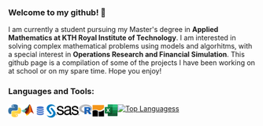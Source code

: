 ### Welcome to my github! 👋

I am currently a student pursuing my Master's degree in **Applied Mathematics at KTH Royal Institute of Technology**. I am interested in solving complex mathematical problems using models and algorhitms, with a special interest in **Operations Research and Financial Simulation**. This github page is a compilation of some of the projects I have been working on at school or on my spare time. Hope you enjoy!

### Languages and Tools:

[<img align="left" alt="Python" width="26px" src="https://github.com/danielzliu/danielzliu/blob/main/images/python.png" />]()
[<img align="left" alt="Matlab" width="26px" src="https://github.com/danielzliu/danielzliu/blob/main/images/matlab.png" />]()
[<img align="left" alt="SQL" width="26px" src="https://github.com/danielzliu/danielzliu/blob/main/images/sql2.png" />]()
[<img align="left" alt="SAS" width="66px" src="https://github.com/danielzliu/danielzliu/blob/main/images/sas.png" />]()
[<img align="left" alt="R" width="26px" src="https://github.com/danielzliu/danielzliu/blob/main/images/r.png" />]()
[<img align="left" alt="GAMS" width="26px" src="https://github.com/danielzliu/danielzliu/blob/main/images/gams.png" />]()
[<img align="left" alt="Excel" width="26px" src="https://github.com/danielzliu/danielzliu/blob/main/images/excel.png" />]()

[![Top Languagess](https://github-readme-stats.vercel.app/api/top-langs/?username=danielzliu&layout=compact&hide=jupyter%20notebook&include_all_commits=true&count_private=true&title_color=000000)](https://github.com/danielzliu/)

<!--
**danielzliu/danielzliu** is a ✨ _special_ ✨ repository because its `README.md` (this file) appears on your GitHub profile.

Here are some ideas to get you started:

- 🔭 I’m currently working on ...
- 🌱 I’m currently learning ...
- 👯 I’m looking to collaborate on ...
- 🤔 I’m looking for help with ...
- 💬 Ask me about ...
- 📫 How to reach me: ...
- 😄 Pronouns: ...
- ⚡ Fun fact: ...
-->
